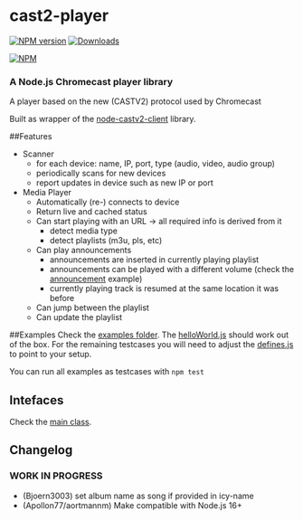 cast2-player
============

[![NPM version](http://img.shields.io/npm/v/castv2-player.svg)](https://www.npmjs.com/package/castv2-player)
[![Downloads](https://img.shields.io/npm/dm/castv2-player.svg)](https://www.npmjs.com/package/castv2-player)

[![NPM](https://nodei.co/npm/castv2-player.png?downloads=true)](https://nodei.co/npm/castv2-player/)

### A Node.js Chromecast player library
A player based on the new (CASTV2) protocol used by Chromecast

Built as wrapper of the [node-castv2-client](https://github.com/thibauts/node-castv2-client) library.

##Features
* Scanner
  * for each device: name, IP, port, type (audio, video, audio group) 
  * periodically scans for new devices
  * report updates in device such as new IP or port
* Media Player
  * Automatically (re-) connects to device
  * Return live and cached status
  * Can start playing with an URL -> all required info is derived from it
    * detect media type
    * detect playlists (m3u, pls, etc)
  * Can play announcements
    * announcements are inserted in currently playing playlist
    * announcements can be played with a different volume (check the [announcement](examples/announcementInStreaming.js) example)
    * currently playing track is resumed at the same location it was before
  * Can jump between the playlist
  * Can update the playlist


##Examples
Check the [examples folder](examples/). The [helloWorld.js](examples/helloWorld.js) should work out of the box. For the remaining testcases you will need to adjust the [defines.js](examples/defines.js) to point to your setup.

You can run all examples as testcases with `npm test`

## Intefaces

Check the [main class](lib/mediaPlayer.js).


## Changelog

### __WORK IN PROGRESS__
* (Bjoern3003) set album name as song if provided in icy-name
* (Apollon77/aortmannm) Make compatible with Node.js 16+
